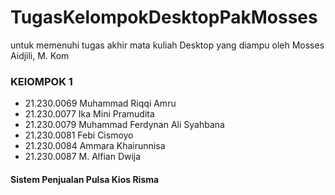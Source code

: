 # TugasKelompokDesktopPakMosses
untuk memenuhi tugas akhir mata kuliah Desktop yang diampu oleh Mosses Aidjili, M. Kom

### KElOMPOK 1
- 21.230.0069 Muhammad Riqqi Amru 
- 21.230.0077 Ika Mini Pramudita  
- 21.230.0079 Muhammad Ferdynan Ali Syahbana
- 21.230.0081 Febi Cismoyo
- 21.230.0084 Ammara Khairunnisa
- 21.230.0087 M. Alfian Dwija

#### Sistem Penjualan Pulsa Kios Risma



